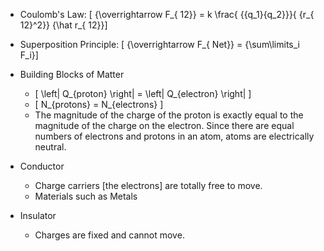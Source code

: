 * Coulomb's Law:
\[ {\overrightarrow F_{ 12}} = k \frac{ {{q_1}{q_2}}}{ {r_{ 12}^2}} {\hat r_{ 12}}\]

* Superposition Principle:
\[ {\overrightarrow F_{ Net}} = {\sum\limits_i F_i}\]

* Building Blocks of Matter
  * \[ \left| Q_{proton} \right| = \left| Q_{electron} \right| \] 
  * \[ N_{protons} = N_{electrons} \]
  * The magnitude of the charge of the proton is exactly equal to the magnitude of the charge on the electron. Since there are equal numbers of electrons and protons in an atom, atoms are electrically neutral.

* Conductor
  * Charge carriers [the electrons] are totally free to move.
  * Materials such as Metals
* Insulator
  * Charges are fixed and cannot move.